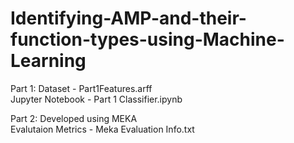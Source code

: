 # Identifying-AMP-and-their-function-types-using-Machine-Learning

Part 1:
Dataset - Part1Features.arff <br>
Jupyter Notebook - Part 1 Classifier.ipynb

Part 2:
Developed using MEKA <br>
Evalutaion Metrics - Meka Evaluation Info.txt
